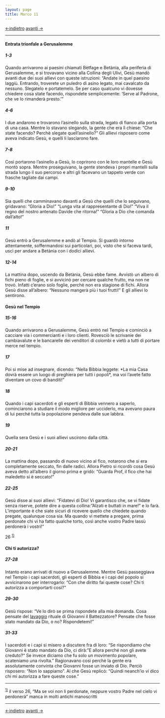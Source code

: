 ```yaml
---
layout: page
title: Marco 11
---
```


[<-indietro](Mc10.html) [avanti ->](Mc12.html)
 
 ------------------------------------------------------------------------
 
#### Entrata trionfale a Gerusalemme

##### 1-3

Quando arrivarono ai paesini chiamati Bètfage e Betània, alla periferia di Gerusalemme, e si trovavano vicino alla Collina degli Ulivi, Gesù mandò avanti due dei suoi allievi con queste istruzioni: “Andate in quel paesino laggiù. Entrando, troverete un puledro di asino legato, mai cavalcato da nessuno. Slegatelo e portatemelo. Se per caso qualcuno vi dovesse chiedere cosa state facendo, rispondete semplicemente: ‘Serve al Padrone, che ve lo rimanderà presto.’”

##### 4-6

I due andarono e trovarono l’asinello sulla strada, legato di fianco alla porta di una casa. Mentre lo stavano slegando, la gente che era lì chiese: “Che state facendo? Perchè slegate quell’asinello?” Gli allievi risposero come aveva indicato Gesù, e quelli li lasciarono fare.

##### 7-8

Così portarono l’asinello a Gesù, lo coprirono con le loro mantelle e Gesù montò sopra. Mentre proseguivano, la gente stendeva i propri mantelli sulla strada lungo il suo percorso e altri gli facevano un tappeto verde con frasche tagliate dai campi.

##### 9-10

Sia quelli che camminavano davanti a Gesù che quelli che lo seguivano, gridavano: “Gloria a Dio!” “Lunga vita al rappresentante di Dio!” “Viva il regno del nostro antenato Davide che ritorna!” “Gloria a Dio che comanda dall’alto!”

##### 11

Gesù entrò a Gerusalemme e andò al Tempio. Si guardò intorno attentamente, soffermandosi sui particolari, poi, visto che si faceva tardi, uscì per andare a Betània con i dodici allievi.

##### 12-14

La mattina dopo, uscendo da Betània, Gesù ebbe fame. Avvistò un albero di fichi pieno di foglie, e si avvicinò per cercare qualche frutto, ma non ne trovò. Infatti c’erano solo foglie, perchè non era stagione di fichi. Allora Gesù disse all’albero: “Nessuno mangerà più i tuoi frutti!” E gli allievi lo sentirono.

#### Gesù nel Tempio

##### 15-16

Quando arrivarono a Gerusalemme, Gesù entrò nel Tempio e cominciò a cacciare via i commercianti e i loro clienti. Rovesciò le scrivanie dei cambiavalute e le bancarelle dei venditori di colombi e vietò a tutti di portare merce nel tempio.

##### 17

Poi si mise ad insegnare, dicendo: “Nella Bibbia leggete: \*La mia Casa dovrà essere un luogo di preghiera per tutti i popoli\*, ma voi l’avete fatto diventare un covo di banditi!”

##### 18

Quando i capi sacerdoti e gli esperti di Bibbia vennero a saperlo, cominciarono a studiare il modo migliore per ucciderlo, ma avevano paura di lui perché tutta la popolazione pendeva dalle sue labbra.

##### 19

Quella sera Gesù e i suoi allievi uscirono dalla città.

##### 20-21

La mattina dopo, passando di nuovo vicino al fico, notarono che si era completamente seccato, fin dalle radici. Allora Pietro si ricordò cosa Gesù aveva detto all’albero il giorno prima e gridò: “Guarda Prof, il fico che hai maledetto si è seccato!”

##### 22-25

Gesù disse ai suoi allievi: “Fidatevi di Dio! Vi garantisco che, se vi fidate senza riserve, potete dire a questa collina:”Alzati e buttati in mare!“ e lo farà. L’importante è che siate sicuri di ricevere quello che chiedete quando pregate, qualunque cosa sia. Ma quando vi mettete a pregare, prima perdonate chi vi ha fatto qualche torto, così anche vostro Padre lassù perdonerà i vostri!”

26 <sup><a href="#fn__1" id="fnt__1" class="fn_top">1)</a></sup>

#### Chi ti autorizza?

##### 27-28

Intanto erano arrivati di nuovo a Gerusalemme. Mentre Gesù passeggiava nel Tempio i capi sacerdoti, gli esperti di Bibbia e i capi del popolo si avvicinarono per interrogarlo: “Con che diritto fai queste cose? Chi ti autorizza a comportarti così?”

##### 29-30

Gesù rispose: “Ve lo dirò se prima rispondete alla mia domanda. Cosa pensate del <a href="http://www.pachialu.it/doku/doku.php?id=glossario#battesimo" class="wikilink1" title="glossario">lavaggio</a> rituale di Giovanni il Battezzatore? Pensate che fosse stato mandato da Dio, o no? Rispondetemi!”

##### 31-33

I sacerdoti e i capi si misero a discutere fra di loro: “Se rispondiamo che Giovanni è stato mandato da Dio, ci dirà:”E allora perché non gli avete creduto?“ Se invece diciamo che fu solo un movimento popolare, scateniamo una rivolta.” Ragionavano così perchè la gente era assolutamente convinta che Giovanni fosse un inviato di Dio. Perciò risposero: “Non lo sappiamo”. Al che Gesù replicò: “Quindi neanch’io vi dico chi mi autorizza a fare queste cose.”

------------------------------------------------------------------------

<sup><a href="#fnt__1" id="fn__1" class="fn_bot">1)</a></sup> il verso 26, “Ma se voi non li perdonate, neppure vostro Padre nel cielo vi perdonerà” manca in molti antichi manoscritti

------------------------------------------------------------------------

[<-indietro](Mc10.html) [avanti ->](Mc12.html)

